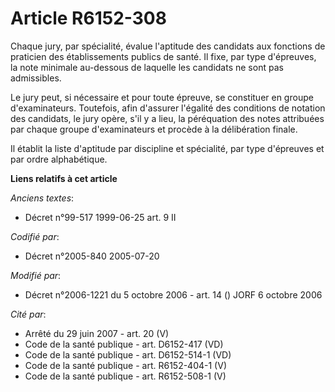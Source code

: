# Article R6152-308

Chaque jury, par spécialité, évalue l'aptitude des candidats aux fonctions de praticien des établissements publics de santé.
Il fixe, par type d'épreuves, la note minimale au-dessous de laquelle les candidats ne sont pas admissibles.

Le jury peut, si nécessaire et pour toute épreuve, se constituer en groupe d'examinateurs. Toutefois, afin d'assurer
l'égalité des conditions de notation des candidats, le jury opère, s'il y a lieu, la péréquation des notes attribuées par
chaque groupe d'examinateurs et procède à la délibération finale.

Il établit la liste d'aptitude par discipline et spécialité, par type d'épreuves et par ordre alphabétique.

**Liens relatifs à cet article**

_Anciens textes_:

  - Décret n°99-517 1999-06-25 art. 9 II

_Codifié par_:

  - Décret n°2005-840 2005-07-20

_Modifié par_:

  - Décret n°2006-1221 du 5 octobre 2006 - art. 14 () JORF 6 octobre 2006

_Cité par_:

  - Arrêté du 29 juin 2007 - art. 20 (V)
  - Code de la santé publique - art. D6152-417 (VD)
  - Code de la santé publique - art. D6152-514-1 (VD)
  - Code de la santé publique - art. R6152-404-1 (V)
  - Code de la santé publique - art. R6152-508-1 (V)
